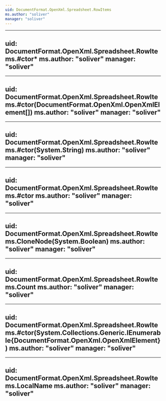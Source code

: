 ```yaml
---
uid: DocumentFormat.OpenXml.Spreadsheet.RowItems
ms.author: "soliver"
manager: "soliver"
---
```


---
uid: DocumentFormat.OpenXml.Spreadsheet.RowItems.#ctor*
ms.author: "soliver"
manager: "soliver"
---

---
uid: DocumentFormat.OpenXml.Spreadsheet.RowItems.#ctor(DocumentFormat.OpenXml.OpenXmlElement[])
ms.author: "soliver"
manager: "soliver"
---

---
uid: DocumentFormat.OpenXml.Spreadsheet.RowItems.#ctor(System.String)
ms.author: "soliver"
manager: "soliver"
---

---
uid: DocumentFormat.OpenXml.Spreadsheet.RowItems.#ctor
ms.author: "soliver"
manager: "soliver"
---

---
uid: DocumentFormat.OpenXml.Spreadsheet.RowItems.CloneNode(System.Boolean)
ms.author: "soliver"
manager: "soliver"
---

---
uid: DocumentFormat.OpenXml.Spreadsheet.RowItems.Count
ms.author: "soliver"
manager: "soliver"
---

---
uid: DocumentFormat.OpenXml.Spreadsheet.RowItems.#ctor(System.Collections.Generic.IEnumerable{DocumentFormat.OpenXml.OpenXmlElement})
ms.author: "soliver"
manager: "soliver"
---

---
uid: DocumentFormat.OpenXml.Spreadsheet.RowItems.LocalName
ms.author: "soliver"
manager: "soliver"
---
